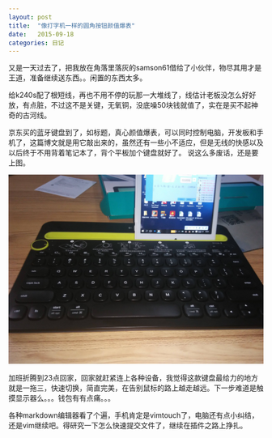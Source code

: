 ```yaml
---
layout: post
title:  "像打字机一样的圆角按钮颜值爆表"
date:   2015-09-18
categories: 日记
---
```

又是一天过去了，把我放在角落里落灰的samson61借给了小伙伴，物尽其用才是王道，准备继续送东西。。闲置的东西太多。

给k240s配了根短线，再也不用不停的玩那一大堆线了，线估计老板没怎么好好放，有点脏，不过这不是关键，无氧铜，没底噪50块钱就值了，实在是买不起神奇的古河线。

京东买的蓝牙键盘到了，如标题，真心颜值爆表，可以同时控制电脑，开发板和手机了，这篇博文就是用它敲出来的，虽然还有一些小不适应，但是无线的快感以及以后终于不用背着笔记本了，背个平板加个键盘就好了。
说这么多废话，还是要上图。

![逻辑蓝牙键盘](/images/bluetooth-keyboard.jpg)

加班折腾到23点回家，回家就赶紧连上各种设备，我觉得这款键盘最给力的地方就是一拖三，快速切换，简直完美，在告别鼠标的路上越走越远。下一步难道是触摸显示器么。。。钱包有有点痛。。。

各种markdown编辑器看了个遍，手机肯定是vimtouch了，电脑还有点小纠结，还是vim继续吧。得研究一下怎么快速提交文件了，继续在插件之路上挣扎。


